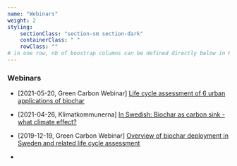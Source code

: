 ```yaml
---
name: "Webinars"
weight: 2
styling:
    sectionClass: "section-sm section-dark"
    containerClass: " "
    rowClass: ""
# in one row, nb of boostrap columns can be defined directly below in HTML
---
```


<div class="col-md-8">

### **Webinars**

* [2021-05-20, Green Carbon Webinar] [Life cycle assessment of 6 urban applications of biochar](https://www.youtube.com/watch?v=PfIGIUWJnkw)

* [2021-04-26, Klimatkommunerna] [In Swedish: Biochar as carbon sink - what climate effect?](https://youtu.be/Eey_Kz4PTY0?t=369)

* [2019-12-19, Green Carbon Webinar] [Overview of biochar deployment in Sweden and related life cycle assessment](https://www.youtube.com/watch?v=PfIGIUWJnkw)

* 

</div>
